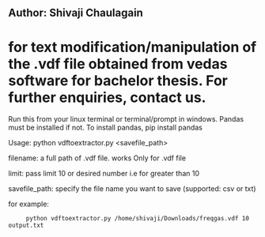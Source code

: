 ## Author: Shivaji Chaulagain 
# for text modification/manipulation of the .vdf file obtained from vedas software for bachelor thesis. For further enquiries, contact us.

Run this from your linux terminal or terminal/prompt in windows.
Pandas must be installed if not.
To install pandas, pip install pandas

Usage: 
   python vdftoextractor.py <filename> <limit> <savefile_path>
   
   filename: a full path of .vdf file. works Only for .vdf file
   
   limit: pass limit 10 or desired number i.e for greater than 10
   
   savefile_path: specify the file name you want to save (supported: csv or txt)
   
   for example:
   
         python vdftoextractor.py /home/shivaji/Downloads/freqgas.vdf 10 output.txt 
